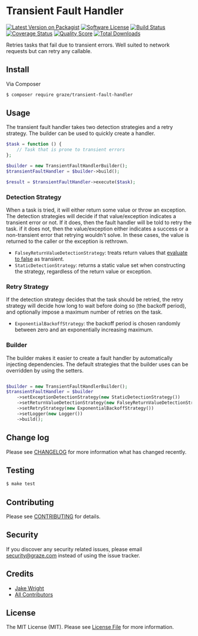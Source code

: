 # Transient Fault Handler

[![Latest Version on Packagist](https://img.shields.io/packagist/v/graze/transient-fault-handler.svg?style=flat-square)](https://packagist.org/packages/graze/transient-fault-handler)
[![Software License](https://img.shields.io/badge/license-MIT-brightgreen.svg?style=flat-square)](LICENSE.md)
[![Build Status](https://img.shields.io/travis/graze/transient-fault-handler/master.svg?style=flat-square)](https://travis-ci.org/graze/transient-fault-handler)
[![Coverage Status](https://img.shields.io/scrutinizer/coverage/g/graze/transient-fault-handler.svg?style=flat-square)](https://scrutinizer-ci.com/g/graze/transient-fault-handler/code-structure)
[![Quality Score](https://img.shields.io/scrutinizer/g/graze/transient-fault-handler.svg?style=flat-square)](https://scrutinizer-ci.com/g/graze/transient-fault-handler)
[![Total Downloads](https://img.shields.io/packagist/dt/graze/transient-fault-handler.svg?style=flat-square)](https://packagist.org/packages/graze/transient-fault-handler)


Retries tasks that fail due to transient errors. Well suited to network requests but can retry any callable.

## Install

Via Composer

``` bash
$ composer require graze/transient-fault-handler
```

## Usage

The transient fault handler takes two detection strategies and a retry strategy. The builder can be used to quickly create a handler.

``` php
$task = function () {
    // Task that is prone to transient errors
};

$builder = new TransientFaultHandlerBuilder();
$transientFaultHandler = $builder->build();

$result = $transientFaultHandler->execute($task);
```

### Detection Strategy

When a task is tried, it will either return some value or throw an exception. 
The detection strategies will decide if that value/exception indicates a transient error or not. 
If it does, then the fault handler will be told to retry the task. if it does not, then the value/exception either indicates a success or a non-transient error that retrying wouldn't solve.
In these cases, the value is returned to the caller or the exception is rethrown.

- `FalseyReturnValueDetectionStrategy`: treats return values that [evaluate to false](http://php.net/manual/en/types.comparisons.php) as transient.
- `StaticDetectionStrategy`: returns a static value set when constructing the strategy, regardless of the return value or exception.

### Retry Strategy

If the detection strategy decides that the task should be retried, the retry strategy will decide how long to wait before doing so (the backoff period), and optionally impose a maximum number of retries on the task.

- `ExponentialBackoffStrategy`: the backoff period is chosen randomly between zero and an exponentially increasing maximum.

### Builder

The builder makes it easier to create a fault handler by automatically injecting dependencies.
The default strategies that the builder uses can be overridden by using the setters.

``` php

$builder = new TransientFaultHandlerBuilder();
$transientFaultHandler = $builder
    ->setExceptionDetectionStrategy(new StaticDetectionStrategy())
    ->setReturnValueDetectionStrategy(new FalseyReturnValueDetectionStrategy())
    ->setRetryStrategy(new ExponentialBackoffStrategy())
    ->setLogger(new Logger())
    ->build();
```

## Change log

Please see [CHANGELOG](CHANGELOG.md) for more information what has changed recently.

## Testing

``` bash
$ make test
```

## Contributing

Please see [CONTRIBUTING](CONTRIBUTING.md) for details.

## Security

If you discover any security related issues, please email security@graze.com instead of using the issue tracker.

## Credits

- [Jake Wright](https://github.com/jakewright)
- [All Contributors](../../contributors)

## License

The MIT License (MIT). Please see [License File](LICENSE.md) for more information.
